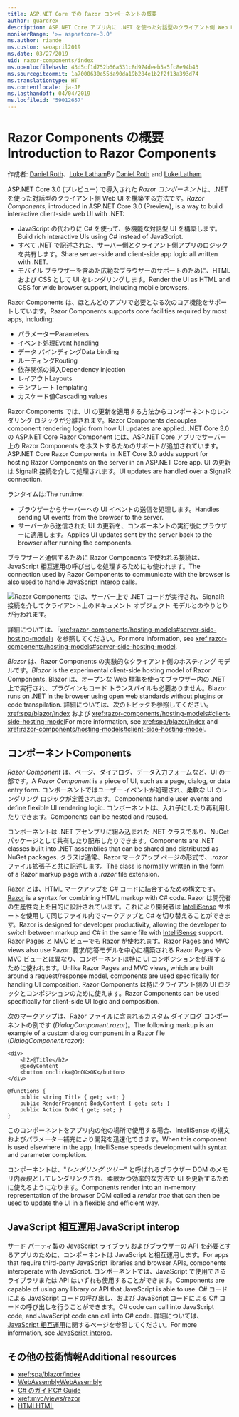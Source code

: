 ```yaml
---
title: ASP.NET Core での Razor コンポーネントの概要
author: guardrex
description: ASP.NET Core アプリ内に .NET を使った対話型のクライアント側 Web UI を構築する方法である、ASP.NET Core Razor Components について調べます。
monikerRange: '>= aspnetcore-3.0'
ms.author: riande
ms.custom: seoapril2019
ms.date: 03/27/2019
uid: razor-components/index
ms.openlocfilehash: 43d5cf1d752b66a531c8d974deeb5a5fc8e94b43
ms.sourcegitcommit: 1a7000630e55da90da19b284e1b2f2f13a393d74
ms.translationtype: HT
ms.contentlocale: ja-JP
ms.lasthandoff: 04/04/2019
ms.locfileid: "59012657"
---
```

# <a name="introduction-to-razor-components"></a><span data-ttu-id="18bd3-103">Razor Components の概要</span><span class="sxs-lookup"><span data-stu-id="18bd3-103">Introduction to Razor Components</span></span>

<span data-ttu-id="18bd3-104">作成者: [Daniel Roth](https://github.com/danroth27)、[Luke Latham](https://github.com/guardrex)</span><span class="sxs-lookup"><span data-stu-id="18bd3-104">By [Daniel Roth](https://github.com/danroth27) and [Luke Latham](https://github.com/guardrex)</span></span>

<span data-ttu-id="18bd3-105">ASP.NET Core 3.0 (プレビュー) で導入された *Razor コンポーネント*は、.NET を使った対話型のクライアント側 Web UI を構築する方法です。</span><span class="sxs-lookup"><span data-stu-id="18bd3-105">*Razor Components*, introduced in ASP.NET Core 3.0 (Preview), is a way to build interactive client-side web UI with .NET:</span></span>

* <span data-ttu-id="18bd3-106">JavaScript の代わりに C# を使って、多機能な対話型 UI を構築します。</span><span class="sxs-lookup"><span data-stu-id="18bd3-106">Build rich interactive UIs using C# instead of JavaScript.</span></span>
* <span data-ttu-id="18bd3-107">すべて .NET で記述された、サーバー側とクライアント側アプリのロジックを共有します。</span><span class="sxs-lookup"><span data-stu-id="18bd3-107">Share server-side and client-side app logic all written with .NET.</span></span>
* <span data-ttu-id="18bd3-108">モバイル ブラウザーを含めた広範なブラウザーのサポートのために、HTML および CSS として UI をレンダリングします。</span><span class="sxs-lookup"><span data-stu-id="18bd3-108">Render the UI as HTML and CSS for wide browser support, including mobile browsers.</span></span>

<span data-ttu-id="18bd3-109">Razor Components は、ほとんどのアプリで必要となる次のコア機能をサポートしています。</span><span class="sxs-lookup"><span data-stu-id="18bd3-109">Razor Components supports core facilities required by most apps, including:</span></span>

* <span data-ttu-id="18bd3-110">パラメーター</span><span class="sxs-lookup"><span data-stu-id="18bd3-110">Parameters</span></span>
* <span data-ttu-id="18bd3-111">イベント処理</span><span class="sxs-lookup"><span data-stu-id="18bd3-111">Event handling</span></span>
* <span data-ttu-id="18bd3-112">データ バインディング</span><span class="sxs-lookup"><span data-stu-id="18bd3-112">Data binding</span></span>
* <span data-ttu-id="18bd3-113">ルーティング</span><span class="sxs-lookup"><span data-stu-id="18bd3-113">Routing</span></span>
* <span data-ttu-id="18bd3-114">依存関係の挿入</span><span class="sxs-lookup"><span data-stu-id="18bd3-114">Dependency injection</span></span>
* <span data-ttu-id="18bd3-115">レイアウト</span><span class="sxs-lookup"><span data-stu-id="18bd3-115">Layouts</span></span>
* <span data-ttu-id="18bd3-116">テンプレート</span><span class="sxs-lookup"><span data-stu-id="18bd3-116">Templating</span></span>
* <span data-ttu-id="18bd3-117">カスケード値</span><span class="sxs-lookup"><span data-stu-id="18bd3-117">Cascading values</span></span>

<span data-ttu-id="18bd3-118">Razor Components では、UI の更新を適用する方法からコンポーネントのレンダリング ロジックが分離されます。</span><span class="sxs-lookup"><span data-stu-id="18bd3-118">Razor Components decouples component rendering logic from how UI updates are applied.</span></span> <span data-ttu-id="18bd3-119">.NET Core 3.0 の ASP.NET Core Razor Component には、ASP.NET Core アプリでサーバー上の Razor Components をホストするためのサポートが追加されています。</span><span class="sxs-lookup"><span data-stu-id="18bd3-119">ASP.NET Core Razor Components in .NET Core 3.0 adds support for hosting Razor Components on the server in an ASP.NET Core app.</span></span> <span data-ttu-id="18bd3-120">UI の更新は SignalR 接続を介して処理されます。</span><span class="sxs-lookup"><span data-stu-id="18bd3-120">UI updates are handled over a SignalR connection.</span></span>

<span data-ttu-id="18bd3-121">ランタイムは:</span><span class="sxs-lookup"><span data-stu-id="18bd3-121">The runtime:</span></span>

* <span data-ttu-id="18bd3-122">ブラウザーからサーバーへの UI イベントの送信を処理します。</span><span class="sxs-lookup"><span data-stu-id="18bd3-122">Handles sending UI events from the browser to the server.</span></span>
* <span data-ttu-id="18bd3-123">サーバーから送信された UI の更新を、コンポーネントの実行後にブラウザーに適用します。</span><span class="sxs-lookup"><span data-stu-id="18bd3-123">Applies UI updates sent by the server back to the browser after running the components.</span></span>

<span data-ttu-id="18bd3-124">ブラウザーと通信するために Razor Components で使われる接続は、JavaScript 相互運用の呼び出しを処理するためにも使われます。</span><span class="sxs-lookup"><span data-stu-id="18bd3-124">The connection used by Razor Components to communicate with the browser is also used to handle JavaScript interop calls.</span></span>

![Razor Components では、サーバー上で .NET コードが実行され、SignalR 接続を介してクライアント上のドキュメント オブジェクト モデルとのやりとりが行われます。](index/_static/aspnet-core-razor-components.png)

<span data-ttu-id="18bd3-126">詳細については、「<xref:razor-components/hosting-models#server-side-hosting-model>」を参照してください。</span><span class="sxs-lookup"><span data-stu-id="18bd3-126">For more information, see <xref:razor-components/hosting-models#server-side-hosting-model>.</span></span>

<span data-ttu-id="18bd3-127">*Blazor* は、Razor Components の実験的なクライアント側のホスティング モデルです。</span><span class="sxs-lookup"><span data-stu-id="18bd3-127">*Blazor* is the experimental client-side hosting model of Razor Components.</span></span> <span data-ttu-id="18bd3-128">Blazor は、オープンな Web 標準を使ってブラウザー内の .NET 上で実行され、プラグインもコード トランスパイルも必要ありません。</span><span class="sxs-lookup"><span data-stu-id="18bd3-128">Blazor runs on .NET in the browser using open web standards without plugins or code transpilation.</span></span> <span data-ttu-id="18bd3-129">詳細については、次のトピックを参照してください。 <xref:spa/blazor/index> および <xref:razor-components/hosting-models#client-side-hosting-model></span><span class="sxs-lookup"><span data-stu-id="18bd3-129">For more information, see <xref:spa/blazor/index> and <xref:razor-components/hosting-models#client-side-hosting-model>.</span></span>

## <a name="components"></a><span data-ttu-id="18bd3-130">コンポーネント</span><span class="sxs-lookup"><span data-stu-id="18bd3-130">Components</span></span>

<span data-ttu-id="18bd3-131">*Razor Component* は、ページ、ダイアログ、データ入力フォームなど、UI の一部です。</span><span class="sxs-lookup"><span data-stu-id="18bd3-131">A *Razor Component* is a piece of UI, such as a page, dialog, or data entry form.</span></span> <span data-ttu-id="18bd3-132">コンポーネントではユーザー イベントが処理され、柔軟な UI のレンダリング ロジックが定義されます。</span><span class="sxs-lookup"><span data-stu-id="18bd3-132">Components handle user events and define flexible UI rendering logic.</span></span> <span data-ttu-id="18bd3-133">コンポーネントは、入れ子にしたり再利用したりできます。</span><span class="sxs-lookup"><span data-stu-id="18bd3-133">Components can be nested and reused.</span></span>

<span data-ttu-id="18bd3-134">コンポーネントは .NET アセンブリに組み込まれた .NET クラスであり、NuGet パッケージとして共有したり配布したりできます。</span><span class="sxs-lookup"><span data-stu-id="18bd3-134">Components are .NET classes built into .NET assemblies that can be shared and distributed as NuGet packages.</span></span> <span data-ttu-id="18bd3-135">クラスは通常、Razor マークアップ ページの形式で、*.razor* ファイル拡張子と共に記述します。</span><span class="sxs-lookup"><span data-stu-id="18bd3-135">The class is normally written in the form of a Razor markup page with a *.razor* file extension.</span></span>

<span data-ttu-id="18bd3-136">[Razor](xref:mvc/views/razor) とは、HTML マークアップを C# コードに結合するための構文です。</span><span class="sxs-lookup"><span data-stu-id="18bd3-136">[Razor](xref:mvc/views/razor) is a syntax for combining HTML markup with C# code.</span></span> <span data-ttu-id="18bd3-137">Razor は開発者の生産性向上を目的に設計されています。これにより開発者は [IntelliSense](/visualstudio/ide/using-intellisense) サポートを使用して同じファイル内でマークアップと C# を切り替えることができます。</span><span class="sxs-lookup"><span data-stu-id="18bd3-137">Razor is designed for developer productivity, allowing the developer to switch between markup and C# in the same file with [IntelliSense](/visualstudio/ide/using-intellisense) support.</span></span> <span data-ttu-id="18bd3-138">Razor Pages と MVC ビューでも Razor が使われます。</span><span class="sxs-lookup"><span data-stu-id="18bd3-138">Razor Pages and MVC views also use Razor.</span></span> <span data-ttu-id="18bd3-139">要求/応答モデルを中心に構築される Razor Pages や MVC ビューとは異なり、コンポーネントは特に UI コンポジションを処理するために使われます。</span><span class="sxs-lookup"><span data-stu-id="18bd3-139">Unlike Razor Pages and MVC views, which are built around a request/response model, components are used specifically for handling UI composition.</span></span> <span data-ttu-id="18bd3-140">Razor Components は特にクライアント側の UI ロジックとコンポジションのために使えます。</span><span class="sxs-lookup"><span data-stu-id="18bd3-140">Razor Components can be used specifically for client-side UI logic and composition.</span></span>

<span data-ttu-id="18bd3-141">次のマークアップは、Razor ファイルに含まれるカスタム ダイアログ コンポーネントの例です (*DialogComponent.razor*)。</span><span class="sxs-lookup"><span data-stu-id="18bd3-141">The following markup is an example of a custom dialog component in a Razor file (*DialogComponent.razor*):</span></span>

```cshtml
<div>
    <h2>@Title</h2>
    @BodyContent
    <button onclick=@OnOK>OK</button>
</div>

@functions {
    public string Title { get; set; }
    public RenderFragment BodyContent { get; set; }
    public Action OnOK { get; set; }
}
```

<span data-ttu-id="18bd3-142">このコンポーネントをアプリ内の他の場所で使用する場合、IntelliSense の構文およびパラメーター補完により開発を迅速化できます。</span><span class="sxs-lookup"><span data-stu-id="18bd3-142">When this component is used elsewhere in the app, IntelliSense speeds development with syntax and parameter completion.</span></span>

<span data-ttu-id="18bd3-143">コンポーネントは、"*レンダリング ツリー*" と呼ばれるブラウザー DOM のメモリ内表現としてレンダリングされ、柔軟かつ効率的な方法で UI を更新するために使えるようになります。</span><span class="sxs-lookup"><span data-stu-id="18bd3-143">Components render into an in-memory representation of the browser DOM called a *render tree* that can then be used to update the UI in a flexible and efficient way.</span></span>

## <a name="javascript-interop"></a><span data-ttu-id="18bd3-144">JavaScript 相互運用</span><span class="sxs-lookup"><span data-stu-id="18bd3-144">JavaScript interop</span></span>

<span data-ttu-id="18bd3-145">サード パーティ製の JavaScript ライブラリおよびブラウザーの API を必要とするアプリのために、コンポーネントは JavaScript と相互運用します。</span><span class="sxs-lookup"><span data-stu-id="18bd3-145">For apps that require third-party JavaScript libraries and browser APIs, components interoperate with JavaScript.</span></span> <span data-ttu-id="18bd3-146">コンポーネントでは、JavaScript で使用できるライブラリまたは API はいずれも使用することができます。</span><span class="sxs-lookup"><span data-stu-id="18bd3-146">Components are capable of using any library or API that JavaScript is able to use.</span></span> <span data-ttu-id="18bd3-147">C# コードによる JavaScript コードの呼び出し、および JavaScript コードによる C# コードの呼び出しを行うことができます。</span><span class="sxs-lookup"><span data-stu-id="18bd3-147">C# code can call into JavaScript code, and JavaScript code can call into C# code.</span></span> <span data-ttu-id="18bd3-148">詳細については、[JavaScript 相互運用](xref:razor-components/javascript-interop)に関するページを参照してください。</span><span class="sxs-lookup"><span data-stu-id="18bd3-148">For more information, see [JavaScript interop](xref:razor-components/javascript-interop).</span></span>

## <a name="additional-resources"></a><span data-ttu-id="18bd3-149">その他の技術情報</span><span class="sxs-lookup"><span data-stu-id="18bd3-149">Additional resources</span></span>

* <xref:spa/blazor/index>
* [<span data-ttu-id="18bd3-150">WebAssembly</span><span class="sxs-lookup"><span data-stu-id="18bd3-150">WebAssembly</span></span>](http://webassembly.org/)
* [<span data-ttu-id="18bd3-151">C# のガイド</span><span class="sxs-lookup"><span data-stu-id="18bd3-151">C# Guide</span></span>](/dotnet/csharp/)
* <xref:mvc/views/razor>
* [<span data-ttu-id="18bd3-152">HTML</span><span class="sxs-lookup"><span data-stu-id="18bd3-152">HTML</span></span>](https://www.w3.org/html/)
